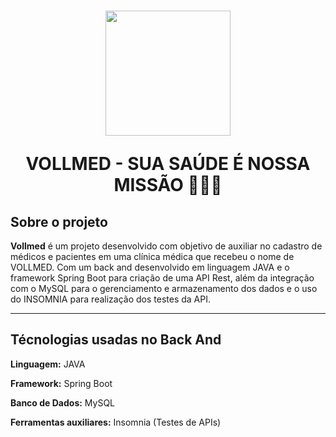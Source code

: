 <h1 align = "center">
  <img src="https://github.com/user-attachments/assets/1af2db85-af1a-4225-ad03-1e091cf09450" width="200px" />
<p> VOLLMED - SUA SAÚDE É NOSSA MISSÃO 👨‍⚕️🏥</p>
</h1>

## Sobre o projeto

**Vollmed** é um projeto desenvolvido com objetivo de auxiliar no cadastro de médicos e pacientes em uma clínica médica que recebeu o nome de VOLLMED. Com um back and desenvolvido em linguagem JAVA e o framework Spring Boot para criação de uma API Rest, além da integração com o MySQL para o gerenciamento e armazenamento dos dados e o uso do INSOMNIA para realização dos testes da API.

<hr>

## Técnologias usadas no Back And

**Linguagem:** JAVA

**Framework:** Spring Boot

**Banco de Dados:** MySQL

**Ferramentas auxiliares:** Insomnia (Testes de APIs)
